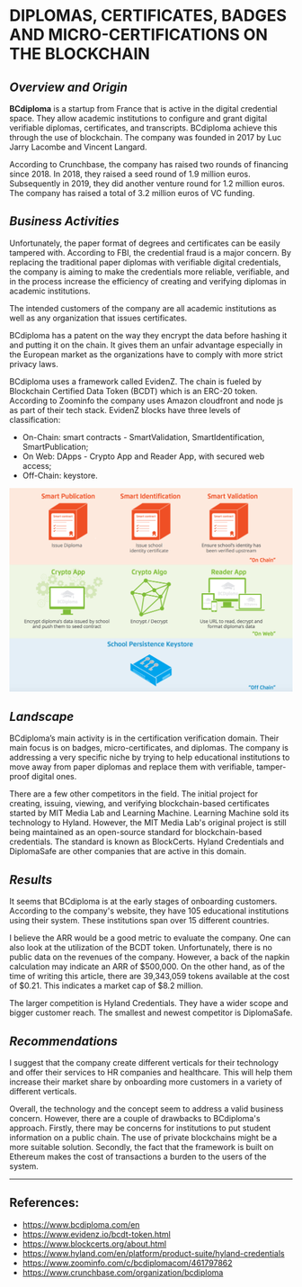 
# DIPLOMAS, CERTIFICATES, BADGES AND MICRO-CERTIFICATIONS ON THE BLOCKCHAIN

## *Overview and Origin*

**BCdiploma** is a startup from France that is active in the digital credential space. They allow academic institutions to configure and grant digital verifiable diplomas, certificates, and transcripts. BCdiploma achieve this through the use of blockchain. The company was founded in 2017 by Luc Jarry Lacombe and Vincent Langard. 

According to Crunchbase, the company has raised two rounds of financing since 2018. In 2018, they raised a seed round of 1.9 million euros. Subsequently in 2019, they did another venture round for 1.2 million euros. The company has raised a total of 3.2 million euros of VC funding. 

## *Business Activities*

Unfortunately, the paper format of degrees and certificates can be easily tampered with. According to FBI, the credential fraud is a major concern. By replacing the traditional paper diplomas with verifiable digital credentials, the company is aiming to make the credentials more reliable, verifiable, and in the process increase the efficiency of creating and verifying diplomas in academic institutions. 

The intended customers of the company are all academic institutions as well as any organization that issues certificates. 

BCdiploma has a patent on the way they encrypt the data before hashing it and putting it on the chain. It gives them an unfair advantage especially in the European market as the organizations have to comply with more strict privacy laws. 

BCdiploma uses a framework called EvidenZ. The chain is fueled by Blockchain Certified Data Token (BCDT) which is an ERC-20 token. According to Zoominfo the company uses Amazon cloudfront and node js as part of their tech stack. EvidenZ blocks have three levels of classification:
* On-Chain: smart contracts - SmartValidation, SmartIdentification, SmartPublication;
* On Web: DApps - Crypto App and Reader App, with secured web access;
* Off-Chain: keystore.

![BC dioploma blocks](images/bcdiploma.png)

## *Landscape*

BCdiploma’s main activity is in the certification verification domain. Their main focus is on badges, micro-certificates, and diplomas. The company is addressing a very specific niche by trying to help educational institutions to move away from paper diplomas and replace them with verifiable, tamper-proof digital ones.  

There are a few other competitors in the field. The initial project for creating, issuing, viewing, and verifying blockchain-based certificates started by MIT Media Lab and Learning Machine. Learning Machine sold its technology to Hyland. However, the MIT Media Lab's original project is still being maintained as an open-source standard for blockchain-based credentials. The standard is known as BlockCerts. Hyland Credentials and DiplomaSafe are other companies that are active in this domain. 


## *Results*

It seems that BCdiploma is at the early stages of onboarding customers. According to the company's website, they have 105 educational institutions using their system. These institutions span over 15 different countries. 

I believe the ARR would be a good metric to evaluate the company. One can also look at the utilization of the BCDT token. Unfortunately, there is no public data on the revenues of the company. However, a back of the napkin calculation may indicate an ARR of $500,000. On the other hand, as of the time of writing this article, there are 39,343,059 tokens available at the cost of $0.21. This indicates a market cap of $8.2 million. 

The larger competition is Hyland Credentials. They have a wider scope and bigger customer reach. The smallest and newest competitor is DiplomaSafe. 

## *Recommendations*

I suggest that the company create different verticals for their technology and offer their services to HR companies and healthcare. This will help them increase their market share by onboarding more customers in a variety of different verticals.

Overall, the technology and the concept seem to address a valid business concern. However, there are a couple of drawbacks to BCdiploma's approach. Firstly, there may be concerns for institutions to put student information on a public chain. The use of private blockchains might be a more suitable solution. Secondly, the fact that the framework is built on Ethereum makes the cost of transactions a burden to the users of the system.

---

## References:

* https://www.bcdiploma.com/en
* https://www.evidenz.io/bcdt-token.html
* https://www.blockcerts.org/about.html
* https://www.hyland.com/en/platform/product-suite/hyland-credentials
* https://www.zoominfo.com/c/bcdiplomacom/461797862
* https://www.crunchbase.com/organization/bcdiploma